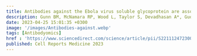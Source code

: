 ```yaml
---
title: Antibodies against the Ebola virus soluble glycoprotein are associated with long-term vaccine-mediated protection of non-human primates
description: Gunn BM, McNamara RP, Wood L, Taylor S, Devadhasan A*, Guo W, Das J*, Nilsson A, Shurtleff A, Dubey S, Eichberg M
date: 2023-04-25 15:01:35 +0300
image: '/images/Antibodies-against.webp'
tags: [Antibodyomics]
href : 'https://www.sciencedirect.com/science/article/pii/S2211124723004138?via%3Dihub'
published: Cell Reports Medicine 2023
---
```

